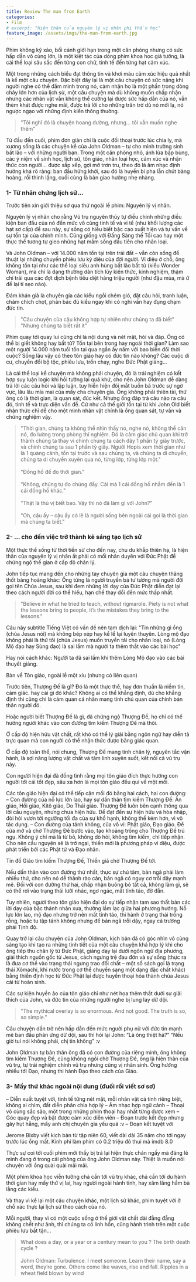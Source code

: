 ```yaml
---
title: Review The man from Earth
categories:
- Film
# excerpt: "Hiện thân của nguyên lý vị nhân phi thần học"
feature_image: /assets/imgs/the-man-from-earth.jpg
---
```


Phim không kỹ xảo, bối cảnh giới hạn trong một căn phòng nhưng có sức hấp dẫn vô cùng lớn, là một kiệt tác của dòng phim khoa học giả tưởng, là cái thể loại sâu sắc đến từng con chữ, tinh tế đến từng hạt cảm xúc.

<!-- more -->

Một trong những cách biểu đạt thông tin và khơi màu cảm xúc hiệu quả nhất là kể một câu chuyện. Đặc biệt đây lại là một câu chuyện có sức nặng khi người nghe có thể đắm mình trong nó, cảm nhận họ là một phần trong dòng chảy lớn hơn của lịch sử, một câu chuyện mà dù không muốn chấp nhận nhưng các nhân vật vẫn không thể cưỡng lại được sức hấp dẫn của nó, vẫn thèm khát được nghe mãi, được trả lời cho những trăn trở dù nó mới lạ, nó ngược ngạo với những định kiến thông thường.

> "Tôi nghĩ đó là chuyện hoang đường, nhưng… tôi vẫn muốn nghe thêm"

Từ đầu đến cuối, phim đơn giản chỉ là cuộc đối thoại trước lúc chia ly, mà xương sống là các chuyện kể của John Oldman – tự cho mình trường sinh bất lão – với những người bạn. Trong một căn phòng nhỏ, ánh lửa bập bùng, các ý niệm về sinh học, lịch sử, tôn giáo, nhân loại học, cảm xúc và nhận thức con người… được sắp xếp, gợi mở trơn tru, theo đó là âm nhạc định hướng khá rõ ràng: ban đầu hứng khởi, sau đó là huyền bí pha lẫn chút bàng hoàng, rồi thinh lặng, cuối cùng là bản giao hưởng nhẹ nhàng.

### 1- Từ nhân chứng lịch sử…

Trước tiên xin giới thiệu sơ qua thứ ngoài lề phim: Nguyên lý vị nhân.

Nguyên lý vị nhân cho rằng Vũ trụ nguyên thủy tự điều chỉnh những điều kiện ban đầu của nó đến mức vô cùng tinh tế và vi tế (như khối lượng các hạt sơ cấp) để sau này, sự sống có hiểu biết bậc cao xuất hiện và tự vấn về sự tồn tại của chính mình. Cũng giống với Đấng Sáng thế Tối cao hay một thực thể tương tự gieo những hạt mầm sống đầu tiên cho nhân loại.

Và John Oldman – với 14.000 năm tồn tại trên trái đất – vẫn còn sống để thuật lại những chuyến phiêu lưu kỳ diệu của đời người. Vi diệu ở chỗ, ông không tồn tại như các thể loại siêu anh hùng bất lão bất tử (kiểu Wonder Woman), mà chỉ là dạng thường dân tích lũy kiến thức, kinh nghiệm, thậm chí trải qua các đợt dịch bệnh tiêu diệt hàng triệu người (như đậu mùa, mà ứ để lại tí sẹo nào).

Đám khán giả là chuyên gia các kiểu ngồi chém gió, đặt câu hỏi, tranh luận, châm chích chọt, phản bác đủ kiểu ngay khi có nghi vấn hay đụng chạm đức tin.

> "Câu chuyện của cậu không hợp tự nhiên như chúng ta đã biết"
<br>"Nhưng chúng ta biết rất ít"

Phim quay tới quay lui cũng chỉ là nội dung và nét mặt, hỏi và đáp. Ông có thể bị giết không hay bất tử? Tồn tại bên trong hay ngoài thời gian? Làm sao một người 14.000 năm tuổi tồn tại qua ngần ấy năm với bao biến đổi thời cuộc? Sống lâu vậy có theo tôn giáo hay có đức tin nào không? Các cuộc di cư, chuyển đổi bộ tộc, phiêu lưu, trốn chạy, nghe Đức Phật giảng…

Là cái thể loại kể chuyện mà không phải chuyện, đó là trải nghiệm có kết hợp suy luận logic khi hồi tưởng lại quá khứ, cho nên John Oldman dễ dàng trả lời các câu hỏi và lập luận, tuy hiển hiện đôi mắt buồn bã trước sự ngờ vực, lâu lâu mỉa mai của mấy cha chuyên gia. Ổng không phải thiên tài, thứ ông có là thời gian, là quan sát, đúc kết. Nhưng ổng đáp trả câu nào ra câu đó, tinh tế và trực diện vấn đề. Cứ như cả thế giới tồn tại từ khi John Old biết nhận thức chỉ để cho một mình nhân vật chính là ổng quan sát, tự vấn và chứng nghiệm vậy.

> "Thời gian, chúng ta không thể nhìn thấy nó, nghe nó, không thể cân nó, đo lường trong phòng thí nghiệm. Đó là cảm giác chủ quan khi trở thành chúng ta thay vì chính chúng ta cách đây 1 phần tỷ giây trước, và chính chúng ta sau 1 phần tỷ giây. Người Hopis xem thời gian như là 1 quang cảnh, tồn tại trước và sau chúng ta, và chúng ta di chuyển, chúng ta di chuyển xuyên qua nó, từng lớp, từng lớp một."
<br><br>
"Đồng hồ để đo thời gian."
<br><br>
"Không, chúng tự đo chúng đấy. Cái mà 1 cái đồng hồ nhắm đến là 1 cái đồng hồ khác."
<br><br>
"Thật là thú vị biết bao. Vậy thì nó đã làm gì với John?"
<br><br>
"Oh, cậu ấy – cậu ấy có lẽ là người sống bên ngoài cái gọi là thời gian mà chúng ta biết."

### 2- … cho đến việc trở thành kẻ sáng tạo lịch sử

Một thực thể sống từ thời tiền sử cho đến nay, chu du khắp thiên hạ, là hiện thân của nguyên lý vị nhân ắt phải có mối nhân duyên với Đức Phật để chứng ngộ thế gian ở cấp độ chân lý.

John tiếp tục mang đến cho những tay chuyên gia một câu chuyện thảng thốt bàng hoàng khác: Ổng từng là người truyền bá tư tưởng mà người đời gọi tên Chúa Jesus, sau khi đem những lời dạy của Đức Phật diễn đạt lại theo cách người đời có thể hiểu, hạn chế thay đổi đến mức thấp nhất.

> "Believe in what he tried to teach, without rigmarole. Piety is not what the lessons bring to people, it’s the mistakes they bring to the lessons."

Câu này subtitle Tiếng Việt có vấn đề nên tạm dịch lại:
"Tin những gì ổng (chúa Jesus nói) mà không bép xép hay kể lể lại luyên thuyên. Lòng mộ đạo không phải là thứ tôi (chúa Jesus) muốn truyền tải cho nhân loại, nó (Lòng Mộ đạo hay Sùng đạo) là sai lầm mà người ta thêm thắt vào các bài học"

Hay nói cách khác: Người ta đã sai lầm khi thêm Lòng Mộ đạo vào các bài thuyết giảng.

Bàn về Tôn giáo, ngoài lề một xíu (nhưng có liên quan)

Trước tiên, Thượng Đế là gì? Đó là một thực thể, hay đơn thuần là niềm tin, cảm giác. hay cái gì đó khác? Không ai có thể khẳng định, dù cho khẳng định thì cũng chỉ là cảm quan cá nhân mang tính chủ quan của chính bản thân người đó.

Hoặc người biết Thượng Đế là gì, đã chứng ngộ Thượng Đế, họ chỉ có thể hướng người khác vào con đường tìm kiếm Thượng Đế mà thôi.

Ở cấp độ hiện hữu vật chất, rất khó có thể lý giải bằng ngôn ngữ hay diễn tả trực quan mà con người có thể nhận thức được bằng giác quan.

Ở cấp độ toàn thể, nói chung, Thượng Đế mang tính chân lý, nguyên tắc vận hành, là sợi năng lượng vật chất và tâm linh xuyên suốt, kết nối cả vũ trụ này.

Con người hiện đại đã đồng tình rằng mọi tôn giáo đích thực hướng con người tới cái tốt đẹp, sâu xa hơn là mọi tôn giáo đều qui về một mối.

Các tôn giáo hiện đại có thể tiếp cận mối đó bằng hai cách, hai con đường:
– Con đường của nỗ lực lớn lao, hay sự dấn thân tìm kiếm Thượng Đế: Ấn giáo, Hồi giáo, Kitô giáo, Do Thái giáo. Thượng Đế luôn bên cạnh thông qua lời cầu nguyện, nhưng chưa hiện hữu. Để đạt đến sự hiện hữu và hòa nhập, đòi hỏi vươn tới ngưỡng tối đa của sự khổ hạnh, không thể kém hơn, vì vô tác dụng.
– Con đường của tánh không, của vô vi: Phật giáo, Đạo giáo. Để cửa mở và chờ Thượng Đế bước vào, tạo khoảng trống cho Thượng Đế trú ngụ. Không ý chí mà là từ bỏ, không dò hỏi, không tìm kiếm, chỉ tiếp nhận. Cho nên cầu nguyện sẽ là trở ngại, thiền mới là phương pháp vi diệu, được phát triển bởi các Phật tử và Đạo nhân.

Tín đồ Giáo tìm kiếm Thượng Đế, Thiền giả chờ Thượng Đế tới.

Nếu dấn thân vào con đường thứ nhất, thực sự chú tâm, bản ngã phải làm nhiều thứ, cho nên nó dễ thành rào cản, bản ngã có nguy cơ trỗi dậy mạnh mẽ. Đối với con đường thứ hai, chấp nhận buông bỏ tất cả, không làm gì, sẽ có thể rơi vào trạng thái lười nhác, ngơ ngác, mất tỉnh táo, đờ đẫn.

Tuy nhiên, người theo tôn giáo hiện đại do sự tiếp nhận tam sao thất bản các lời dạy của bậc thánh nhân xưa, thường lầm lạc giữa hai phương hướng. Nỗ lực lớn lao, mộ đạo nhưng trở nên mất tỉnh táo, thi hành ở trạng thái trống rỗng, hoặc tu tập tánh không nhưng để bản ngã trỗi dậy, ngay cả trường phái Tịnh độ.

Quay trở lại câu chuyện của John Oldman, kịch bản đã có góc nhìn vô cùng sáng tạo khi tạo ra những tình tiết của một câu chuyện khá hợp lý khi cho ông tiếp thu chân lý từ Đức Phật, giảng dạy lại dưới ngôn ngữ địa phương, giải thích nguồn gốc từ Jesus, cách ngưng trệ đau đớn và sự sống (thực ra là đưa cơ thể vào trạng thái ngưng trao đổi chất – một số sách gọi là trạng thái Xômachi, khi nước trong cơ thể chuyển sang một dạng đặc chất khác) bằng thiền định học từ Đức Phật lại được huyền thoại hóa thành chúa Jesus cải tử hoàn sinh.

Các sự kiện huyền ảo của tôn giáo chỉ như nét họa thêm thắt dưới sự giải thích của John, và đức tin của những người nghe bị lung lay dữ dội.

> "The mythical overlay is so enormous. And not good. The truth is so, so simple."

Câu chuyện dần trở nên hấp dẫn đến mức người phụ nữ với đức tin mạnh mẽ ban đầu phản ứng dữ dội, sau thì hỏi lại John: “Là ông thiệt hả?” “Nếu giờ tui nói không phải, chị tin không” :v

John Oldman tự bản thân ông đã có con đường của riêng mình, ông không tìm kiếm Thượng Đế, cũng không ngồi chờ Thượng Đế, ông là hiện thân của vũ trụ, tự trải nghiệm chính vũ trụ nhưng cũng vị nhân sinh. Ông hướng nhiều tới Đạo, nhưng thi hành Đạo theo cách của Giáo.

### 3- Mấy thứ khác ngoài nội dung (đuối rồi viết sơ sơ)
– Diễn xuất tuyệt vời, tinh tế từng nét mặt, mỗi nhân vật cá tính riêng biệt, không ai chìm, đất diễn phân chia hợp lý
– Âm nhạc hợp ngữ cảnh
– Thoại vô cùng sắc sảo, một trong những phim thoại hay nhất từng được xem
– Góc quay đẹp và bật được cảm xúc diễn viên
– Đoạn trước kết đẹp nhưng gây hụt hẫng, mấy anh chị chuyên gia yếu quá :v
– Đoạn kết tuyệt vời

Jerome Bixby viết kịch bản từ tập niên 60, viết dài dài 35 năm cho tới ngay trước lúc ổng mất. Kinh phí làm phim có 0.2 triệu đô thui mà imdb 8.0

Thực sự coi tới cuối phim mới thấy bị trả lại hiện thực chán ngấy mà đáng lẽ mình đang ở trong cái phòng của ông John Oldman này. Thiệt là muốn nói chuyện với ổng quài quài mãi mãi.

Một phim khoa học viễn tưởng chả cần tới vũ trụ khác, chả cần tới du hành thời gian hay mấy thứ vị lai, hay người ngoài hành tinh, hay xâm lăng hầm bà lằng các kiểu.

Và thay vì kể lại một câu chuyện khác, một lịch sử khác, phim tuyệt vời ở chỗ xác thực lại lịch sử theo cách của nó.

Mỗi người, thay vì có một cuộc sống ở thế giới vật chất dài đằng đẵng không chết như ảnh, thì chúng ta có linh hồn, cũng hành trình trên một cuộc phiêu lưu bất tận…

> What does a day, or a year or a century mean to you ? The birth death cycle ?
<br><br>
Johm Oldman: Turbulence. I meet someone. Learn their name, say a word, they’re gone. Others come like waves, rise and fall. Ripples in a wheat field blown by wind